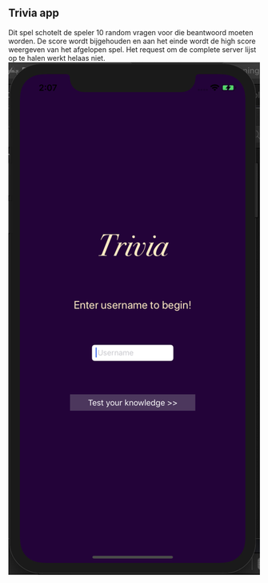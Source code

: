 ## Trivia app
Dit spel schotelt de speler 10 random vragen voor die beantwoord moeten worden. De score wordt bijgehouden en aan het einde wordt de high score weergeven van het afgelopen spel. Het request om de complete server lijst op te halen werkt helaas niet.
![screenshotweek7](/Doc/week7.png)
